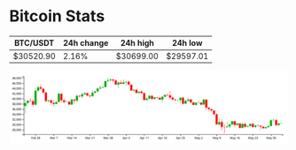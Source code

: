 # Bitcoin Stats

BTC/USDT|24h change|24h high|24h low|
|---|---|---|---|
|$30520.90|2.16%|$30699.00|$29597.01|

<img src="./chart.svg">
